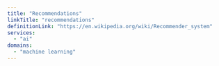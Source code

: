 ```yaml
---
title: "Recommendations"
linkTitle: "recommendations"
definitionLink: "https://en.wikipedia.org/wiki/Recommender_system"
services:
  - "ai"
domains:
  - "machine learning"
---
```

